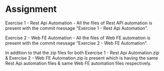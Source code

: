 # Assignment

Exercise 1 - Rest Api Automation - All the files of Rest API automation is present with the commit message "Exercise 1 - Rest Api Automation".

Exercise 2 - Web FE Automation - All the files of Web FE automation is present with the commit message "Exercise 2 - Web FE Automation".

In addition to that the zip files for both Exercise 1 - Rest Api Automation.zip & Exercise 2 - Web FE Automation.zip is present which is having the same Rest Api automation files & same Web FE automation files respectively.

